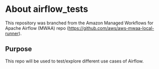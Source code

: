 # About airflow_tests

This repository was branched from the Amazon Managed Workflows for Apache Airflow (MWAA) repo (https://github.com/aws/aws-mwaa-local-runner).

## Purpose

This repo will be used to test/explore different use cases of Airflow.
